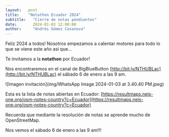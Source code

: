 ```yaml
---
layout:   post
title:    "Notathon Ecuador 2024"
subtitle:   "Cierre de notas pendientes"
date:       2024-01-03 12:00:00
author:     "Andrés Gómez Casanova"
---
```


Feliz 2024 a todos!
Nosotros empezamos a calentar motores para todo lo que se viene este año asi que...

Te invitamos a la **notathon** por Ecuador!

Nos encontraremos en el canal de BigBlueButton [http://bit.ly/NTHUBLac](http://bit.ly/NTHUBLac) el sábado 6 de enero a las 9 am.

![Imagen invitación](img/WhatsApp Image 2024-01-03 at 3.40.40 PM.jpeg)

Esta es la lista de notas abiertas en Ecuador: [https://resultmaps.neis-one.org/osm-notes-country?c=Ecuador](https://resultmaps.neis-one.org/osm-notes-country?c=Ecuador)

Recuerda que mediante la resolución de notas se aprende mucho de OpenStreetMap.

Nos vemos el sábado 6 de enero a las 9 am!!!
